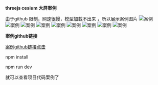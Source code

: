 
**threejs  cesium  大屏案例**


由于github 限制，网速很慢，模型加载不出来 ，所以展示案例图片
![案例](/images/1.png)
![案例](/images/2.png)
![案例](/images/3.png)
![案例](/images/4.png)
![案例](/images/5.png)
![案例](/images/6.png)
![案例](/images/7.png)
![案例](/images/8.png)
![案例](/images/9.png)

**案例github链接**


[案例github链接点击](https://github.com/chenlsimple998/vue)

npm install


npm run dev


就可以查看项目代码案例了